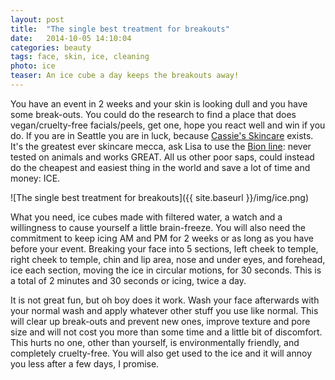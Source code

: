 ```yaml
---
layout: post
title:  "The single best treatment for breakouts"
date:   2014-10-05 14:10:04
categories: beauty
tags: face, skin, ice, cleaning
photo: ice
teaser: An ice cube a day keeps the breakouts away!
---
```


You have an event in 2 weeks and your skin is looking dull and you have some break-outs. You could do the research to find a place that does vegan/cruelty-free facials/peels, get one, hope you react well and win if you do. If you are in Seattle you are in luck, because [Cassie's Skincare](http://www.cassiesskincare.com/) exists. It's the greatest ever skincare mecca, ask Lisa to use the [Bion line](http://bionresearch.com/): never tested on animals and works GREAT. All us other poor saps, could instead do the cheapest and easiest thing in the world and save a lot of time and money: ICE. 

![The single best treatment for breakouts]({{ site.baseurl }}/img/ice.png)

What you need, ice cubes made with filtered water, a watch and a willingness to cause yourself a little brain-freeze. You will also need the commitment to keep icing AM and PM for 2 weeks or as long as you have before your event. Breaking your face into 5 sections, left cheek to temple, right cheek to temple, chin and lip area, nose and under eyes, and forehead, ice each section, moving the ice in circular motions, for 30 seconds. This is a total of 2 minutes and 30 seconds or icing, twice a day. 

It is not great fun, but oh boy does it work. Wash your face afterwards with your normal wash and apply whatever other stuff you use like normal. This will clear up break-outs and prevent new ones, improve texture and pore size and will not cost you more than some time and a little bit of discomfort. This hurts no one, other than yourself, is environmentally friendly, and completely cruelty-free. You will also get used to the ice and it will annoy you less after a few days, I promise.